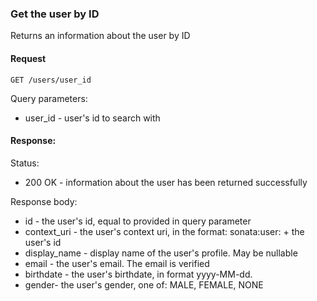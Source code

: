 ### Get the user by ID

Returns an information about the user by ID

#### Request

```http request
GET /users/user_id
```

Query parameters:
- user_id - user's id to search with

#### Response:

Status: 
- 200 OK - information about the user has been returned successfully

Response body:
- id - the user's id, equal to provided in query parameter
- context_uri - the user's context uri, in the format: sonata:user: + the user's id
- display_name - display name of the user's profile. May be nullable
- email - the user's email. The email is verified 
- birthdate - the user's birthdate, in format yyyy-MM-dd. 
- gender-  the user's gender, one of: MALE, FEMALE, NONE